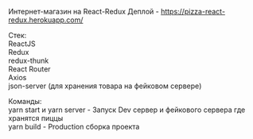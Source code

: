 Интернет-магазин на React-Redux
Деплой - https://pizza-react-redux.herokuapp.com/

Стек:</br>
ReactJS</br>
Redux</br> 
redux-thunk</br> 
React Router</br> 
Axios</br> 
json-server (для хранения товара на фейковом сервере)</br>

Команды:</br>
yarn start и yarn server - Запуск Dev сервер и фейкового сервера где хранятся пиццы</br>
yarn build - Production сборка проекта</br>
